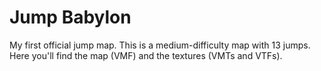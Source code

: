 Jump Babylon
============

My first official jump map. This is a medium-difficulty map with 13 jumps. Here you'll
find the map (VMF) and the textures (VMTs and VTFs).